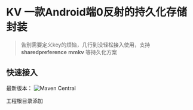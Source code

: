 # KV 一款Android端0反射的持久化存储封装

> 告别需要定义key的烦恼，几行到没轻松接入使用，支持 **sharedpreference** **mmkv** 等持久化方案

## 快速接入

最新版本： ![Maven Central](https://img.shields.io/maven-central/v/com.wrbug.kv/kv.svg?label=Maven%20Central)

工程根目录添加

```


```